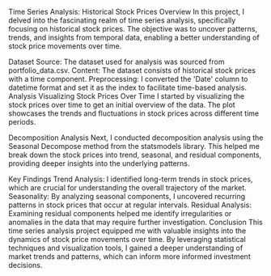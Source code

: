 Time Series Analysis: Historical Stock Prices
Overview
In this project, I delved into the fascinating realm of time series analysis, specifically focusing on historical stock prices. The objective was to uncover patterns, trends, and insights from temporal data, enabling a better understanding of stock price movements over time.

Dataset
Source: The dataset used for analysis was sourced from portfolio_data.csv.
Content: The dataset consists of historical stock prices with a time component.
Preprocessing: I converted the 'Date' column to datetime format and set it as the index to facilitate time-based analysis.
Analysis
Visualizing Stock Prices Over Time
I started by visualizing the stock prices over time to get an initial overview of the data. The plot showcases the trends and fluctuations in stock prices across different time periods.


Decomposition Analysis
Next, I conducted decomposition analysis using the Seasonal Decompose method from the statsmodels library. This helped me break down the stock prices into trend, seasonal, and residual components, providing deeper insights into the underlying patterns.


Key Findings
Trend Analysis: I identified long-term trends in stock prices, which are crucial for understanding the overall trajectory of the market.
Seasonality: By analyzing seasonal components, I uncovered recurring patterns in stock prices that occur at regular intervals.
Residual Analysis: Examining residual components helped me identify irregularities or anomalies in the data that may require further investigation.
Conclusion
This time series analysis project equipped me with valuable insights into the dynamics of stock price movements over time. By leveraging statistical techniques and visualization tools, I gained a deeper understanding of market trends and patterns, which can inform more informed investment decisions.

